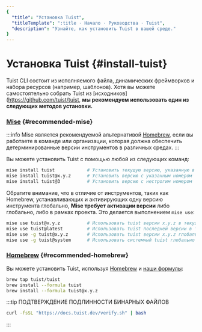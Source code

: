 ```yaml
---
{
  "title": "Установка Tuist",
  "titleTemplate": ":title · Начало · Руководства · Tuist",
  "description": "Узнайте, как установить Tuist в вашей среде."
}
---
```

# Установка Tuist {#install-tuist}

Tuist CLI состоит из исполняемого файла, динамических фреймворков и набора ресурсов (например, шаблонов). Хотя вы можете самостоятельно собрать Tuist из  [исходников](https://github.com/tuist/tuist,  **мы рекомендуем использовать один из следующих методов установки.**

### <a href="https://github.com/jdx/mise">Mise</a> {#recommended-mise}

:::info
Mise является рекомендуемой альтернативой [Homebrew](https://brew.sh), если вы работаете в команде или организации, которая должна обеспечить детерминированные версии инструментов в различных средах.
:::

Вы можете установить Tuist с помощью любой из следующих команд:

```bash
mise install tuist            # Установить текущую версию, указанную в .tool-versions/.mise.toml
mise install tuist@x.y.z      # Установить версию с указанным номером
mise install tuist@3          # Установить версию с нестрогим номером
```

Обратите внимание, что в отличие от инструментов, таких как Homebrew, устанавливающих и активирующих одну версию инструмента глобально, **Mise требует активации версии** либо глобально, либо в рамках проекта. Это делается выполнением `mise use`:

```bash
mise use tuist@x.y.z          # Использовать tuist версии x.y.z в текущей директории
mise use tuist@latest         # Использовать tuist последней версии в текущей директории
mise use -g tuist@x.y.z       # Использовать tuist версии x.y.z глобально
mise use -g tuist@system      # Использовать системный tuist глобально
```

### <a href="https://brew.sh">Homebrew</a> {#recommended-homebrew}

Вы можете установить Tuist, используя [Homebrew](https://brew.sh) и [наши формулы](https://github.com/tuist/homebrew-tuist):

```bash
brew tap tuist/tuist
brew install --formula tuist
brew install --formula tuist@x.y.z
```

:::tip ПОДТВЕРЖДЕНИЕ ПОДЛИННОСТИ БИНАРНЫХ ФАЙЛОВ

```bash
curl -fsSL "https://docs.tuist.dev/verify.sh" | bash
```

:::
